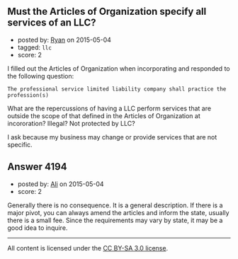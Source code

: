 ## Must the Articles of Organization specify all services of an LLC?

- posted by: [Ryan](https://stackexchange.com/users/59466/ryan) on 2015-05-04
- tagged: `llc`
- score: 2

I filled out the Articles of Organization when incorporating and responded to the following question: 

    The professional service limited liability company shall practice the profession(s)


What are the repercussions of having a LLC perform services that are outside the scope of that defined in the Articles of Organization at incororation?  Illegal?  Not protected by LLC? 


I ask because my business may change or provide services that are not specific.  




## Answer 4194

- posted by: [Ali](https://stackexchange.com/users/2815644/ali) on 2015-05-04
- score: 2

Generally there is no consequence. It is a general description. If there is a major pivot, you can always amend the articles and inform the state, usually there is a small fee. Since the requirements may vary by state, it may be a good idea to inquire. 



---

All content is licensed under the [CC BY-SA 3.0 license](https://creativecommons.org/licenses/by-sa/3.0/).
